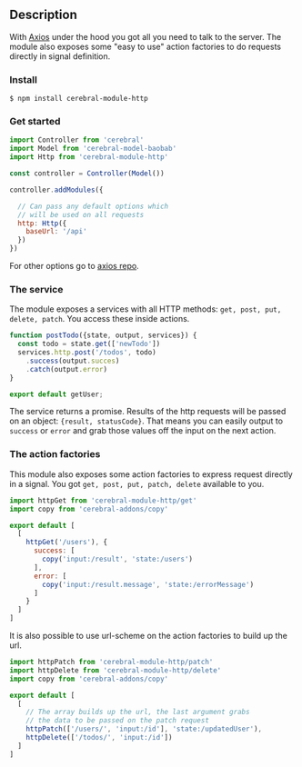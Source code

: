 ## Description
With [Axios](https://github.com/mzabriskie/axios) under the hood you got all you need to talk to the server. The module also exposes some "easy to use" action factories to do requests directly in signal definition.

### Install
`$ npm install cerebral-module-http`

### Get started

```javascript
import Controller from 'cerebral'
import Model from 'cerebral-model-baobab'
import Http from 'cerebral-module-http'

const controller = Controller(Model())

controller.addModules({

  // Can pass any default options which
  // will be used on all requests
  http: Http({
    baseUrl: '/api'
  })
})
```

For other options go to [axios repo](https://github.com/mzabriskie/axios).

### The service
The module exposes a services with all HTTP methods: `get, post, put, delete, patch`. You access these inside actions.

```javascript
function postTodo({state, output, services}) {
  const todo = state.get(['newTodo'])
  services.http.post('/todos', todo)
    .success(output.succes)
    .catch(output.error)
}

export default getUser;
```

The service returns a promise. Results of the http requests will be passed on an object: `{result, statusCode}`. That means you can easily output to `success` or `error` and grab those values off the input on the next action.

### The action factories
This module also exposes some action factories to express request directly in a signal. You got `get, post, put, patch, delete` available to you.

```javascript
import httpGet from 'cerebral-module-http/get'
import copy from 'cerebral-addons/copy'

export default [
  [
    httpGet('/users'), {
      success: [
        copy('input:/result', 'state:/users')
      ],
      error: [
        copy('input:/result.message', 'state:/errorMessage')
      ]
    }    
  ]  
]
```

It is also possible to use url-scheme on the action factories to build up the url.

```javascript
import httpPatch from 'cerebral-module-http/patch'
import httpDelete from 'cerebral-module-http/delete'
import copy from 'cerebral-addons/copy'

export default [
  [
    // The array builds up the url, the last argument grabs
    // the data to be passed on the patch request
    httpPatch(['/users/', 'input:/id'], 'state:/updatedUser'),
    httpDelete(['/todos/', 'input:/id'])
  ]  
]
```

